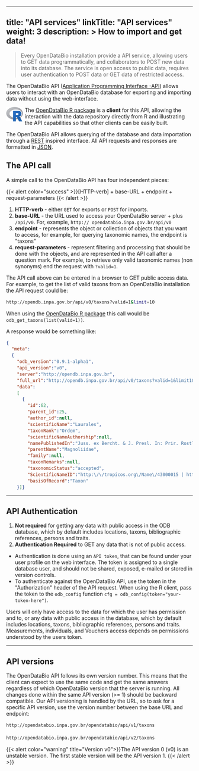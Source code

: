 
---
title: "API services"
linkTitle: "API services"
weight: 3
description: >
  How to import and get data!
---

> Every OpenDataBio installation provide a API service, allowing users to GET data programmatically, and collaborators to POST new data into its database. The service is open access to public data, requires user authentication to POST data or GET data of restricted access.

The OpenDataBio API ([Application Programming Interface -API](https://en.wikipedia.org/wiki/API)) allows users to interact with an OpenDataBio database for exporting and importing data without using the web-interface.

<a href="https://www.r-project.org/logo/"><img src="Rlogo.png" style="margin: 0px 5px 10px 0px; float: left; width:45px; border:0" /></a> The [OpenDataBio R package](https://github.com/opendatabio/opendatabio-r) is a  **client** for this API, allowing the interaction with the data repository directly from R and illustrating the API capabilities so that other clients can be easily built.

The OpenDataBio API allows querying of the database and data importation through a [REST](https://en.wikipedia.org/wiki/Representational_state_transfer) inspired interface. All API requests and responses are formatted in [JSON](https://en.wikipedia.org/wiki/JSON).

## The API call

A simple call to the OpenDataBio API has four independent pieces:

{{< alert color="success" >}}[HTTP-verb] + base-URL +  endpoint + request-parameters {{< /alert >}}

1. **HTTP-verb** -  either `GET` for exports  or  `POST` for imports.
1. **base-URL** - the URL used to access your OpenDataBio server + plus `/api/v0`. For, example, `http:// opendatabio.inpa.gov.br/api/v0`
1. **endpoint** - represents the object or collection of objects that you want to access, for example, for querying taxonomic names, the endpoint is "taxons"
1. **request-parameters** - represent filtering and processing that should be done with the objects, and are represented in the API call after a question mark. For example, to retrieve only valid taxonomic names (non synonyms) end the request with `?valid=1`.

The API call above can be entered in a browser to GET public access data. For example, to get the list of valid taxons from an OpenDataBio installation the API request could be:

```bash
http://opendb.inpa.gov.br/api/v0/taxons?valid=1&limit=10
```

When using the [OpenDataBio R package](https://github.com/opendatabio/opendatabio-r) this call would be `odb_get_taxons(list(valid=1))`.

A response would be something like:

```JSON
{
  "meta":
  {
    "odb_version":"0.9.1-alpha1",
    "api_version":"v0",
    "server":"http://opendb.inpa.gov.br",
    "full_url":"http://opendb.inpa.gov.br/api/v0/taxons?valid=1&limit1&offset=100"},
    "data":
    [
      {
        "id":62,
        "parent_id":25,
        "author_id":null,
        "scientificName":"Laurales",
        "taxonRank":"Ordem",
        "scientificNameAuthorship":null,
        "namePublishedIn":"Juss. ex Bercht. & J. Presl. In: Prir. Rostlin: 235. (1820).",
        "parentName":"Magnoliidae",
        "family":null,
        "taxonRemarks":null,
        "taxonomicStatus":"accepted",
        "ScientificNameID":"http:\/\/tropicos.org\/Name\/43000015 | https:\/\/www.gbif.org\/species\/407",
        "basisOfRecord":"Taxon"
    }]}
```


***

## API Authentication

1. **Not required** for getting any data with public access in the ODB database, which by default includes locations, taxons, bibliographic references, persons and traits.
1. **Authentication Required** to GET any data that is not of public access.
  - Authentication is done using an `API token`, that can be found under your user profile on the web interface. The token is assigned to a single database user, and should not be shared, exposed, e-mailed or stored in version controls.
  - To authenticate against the OpenDataBio API, use the token in the "Authorization" header of the API request. When using the R client, pass the token to the `odb_config` function `cfg = odb_config(token="your-token-here")`.

Users will only have access to the data for which the user has permission and to, or any data with public access in the database, which by default includes locations, taxons, bibliographic references, persons and traits. Measurements, individuals, and Vouchers access depends on permissions understood by the users token.


***

## API versions

The OpenDataBio API follows its own version number. This means that the client can expect to use the same code and get the same answers regardless of which OpenDataBio version that the server is running. All changes done within the same API version (>= 1) should be backward compatible. Our API versioning is handled by the URL, so to ask for a specific API version, use the version number between the base URL and endpoint:

```bash
http://opendatabio.inpa.gov.br/opendatabio/api/v1/taxons

http://opendatabio.inpa.gov.br/opendatabio/api/v2/taxons

```

{{< alert color="warning" title="Version v0">}}The API version 0 (v0) is an unstable version. The first stable version will be the API version 1.
{{< /alert >}}
